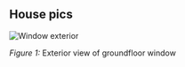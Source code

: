 ## House pics

![Window exterior](images/1.jpeg)
<Caption>

*Figure 1:* Exterior view of groundfloor window

</Caption>